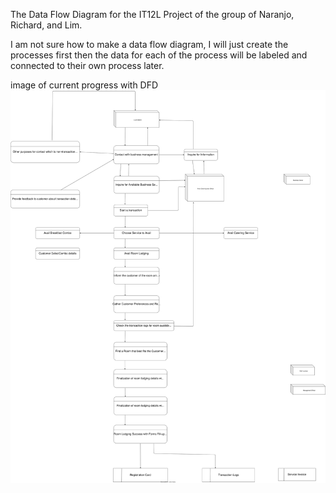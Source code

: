 The Data Flow Diagram for the IT12L Project of the group of Naranjo, Richard, and Lim. 

I am not sure how to make a data flow diagram, I will just create the processes first then the data for 
each of the process will be labeled and connected to their own process later. 

image of current progress with DFD![alt text](bonsayRiverviewDFD.svg)
